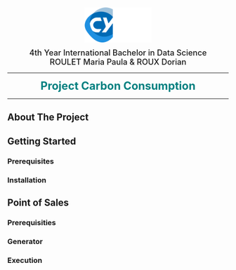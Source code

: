 <div align="center" style = "display: block; align-items: center;
  justify-content: center">
  <img src="_Other/Images/CY TECH Logo.png" alt="Logo" height="80px" style = "margin: 10px">
  </br>
  <span align="center" style = "font-weight: 500; font-size: 18px;">4th Year International Bachelor in Data Science</span>  
</div>
<div align="center" >
  <span align="center" style = "font-weight: 500; font-size: 18px;">ROULET Maria Paula & ROUX Dorian</span>  
</div>

---

<div align="center" style = "font-weight: bold; font-size: 25px; color: teal"> Project Carbon Consumption </div>

---


<div>

## About The Project

## Getting Started

### Prerequisites

### Installation


## Point of Sales 

### Prerequisities

### Generator 

### Execution
